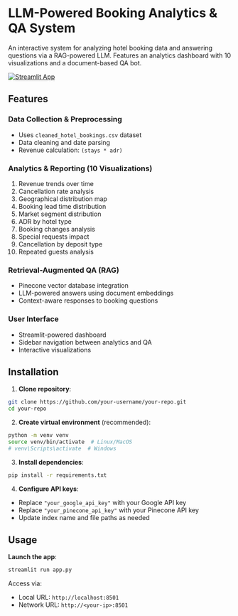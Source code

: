 # LLM-Powered Booking Analytics & QA System

An interactive system for analyzing hotel booking data and answering questions via a RAG-powered LLM. Features an analytics dashboard with 10 visualizations and a document-based QA bot.

[![Streamlit App](https://static.streamlit.io/badges/streamlit_badge_black_white.svg)](https://your-deployed-app-url.com)  

## Features

### Data Collection & Preprocessing
- Uses `cleaned_hotel_bookings.csv` dataset
- Data cleaning and date parsing
- Revenue calculation: `(stays * adr)`

### Analytics & Reporting (10 Visualizations)
1. Revenue trends over time
2. Cancellation rate analysis
3. Geographical distribution map
4. Booking lead time distribution
5. Market segment distribution
6. ADR by hotel type
7. Booking changes analysis
8. Special requests impact
9. Cancellation by deposit type
10. Repeated guests analysis

### Retrieval-Augmented QA (RAG)
- Pinecone vector database integration
- LLM-powered answers using document embeddings
- Context-aware responses to booking questions

### User Interface
- Streamlit-powered dashboard
- Sidebar navigation between analytics and QA
- Interactive visualizations

## Installation

1. **Clone repository**:
```bash
git clone https://github.com/your-username/your-repo.git
cd your-repo
```

2. **Create virtual environment** (recommended):
```bash
python -m venv venv
source venv/bin/activate  # Linux/MacOS
# venv\Scripts\activate  # Windows
```

3. **Install dependencies**:
```bash
pip install -r requirements.txt
```

4. **Configure API keys**:
- Replace `"your_google_api_key"` with your Google API key
- Replace `"your_pinecone_api_key"` with your Pinecone API key
- Update index name and file paths as needed

## Usage

**Launch the app**:
```bash
streamlit run app.py
```

Access via:
- Local URL: `http://localhost:8501`
- Network URL: `http://<your-ip>:8501`

